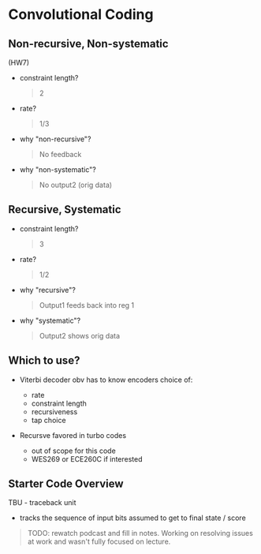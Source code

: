 # Convolutional Coding

## Non-recursive, Non-systematic

(HW7)

- constraint length?
    > 2
- rate?
    > 1/3
- why "non-recursive"?
    > No feedback
- why "non-systematic"?
    > No output2 (orig data)

## Recursive, Systematic

- constraint length?
    > 3
- rate?
    > 1/2
- why "recursive"?
    > Output1 feeds back into reg 1
- why "systematic"?
    > Output2 shows orig data

## Which to use?

- Viterbi decoder obv has to know encoders choice of:
  - rate
  - constraint length
  - recursiveness
  - tap choice 

- Recursve favored in turbo codes
  - out of scope for this code
  - WES269 or ECE260C if interested

## Starter Code Overview

TBU - traceback unit
  - tracks the sequence of input bits assumed to get to final state / score

> TODO: rewatch podcast and fill in notes. Working on resolving issues at work and wasn't fully focused on lecture.